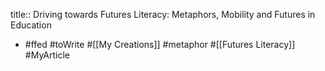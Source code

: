 title:: Driving towards Futures Literacy: Metaphors, Mobility and Futures in Education
- #ffed #toWrite #[[My Creations]] #metaphor #[[Futures Literacy]] #MyArticle